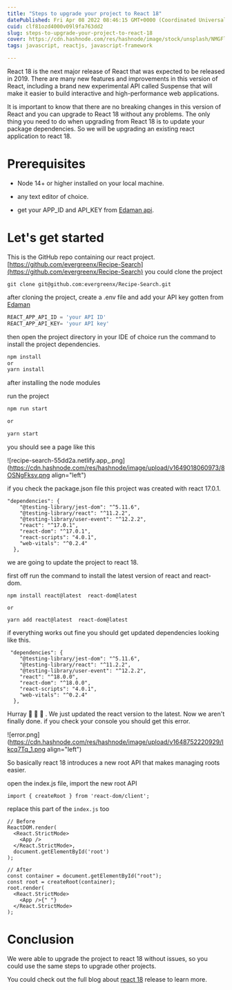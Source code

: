 ```yaml
---
title: "Steps to upgrade your project to React 18"
datePublished: Fri Apr 08 2022 08:46:15 GMT+0000 (Coordinated Universal Time)
cuid: clf81ozd4000v09l9fa763dd2
slug: steps-to-upgrade-your-project-to-react-18
cover: https://cdn.hashnode.com/res/hashnode/image/stock/unsplash/NMGFl05r728/upload/601689d74dc9180ddd8950453372a01c.jpeg
tags: javascript, reactjs, javascript-framework

---
```


React 18 is the next major release of React that was expected to be released in 2019. There are many new features and improvements in this version of React, including a brand new experimental API called Suspense that will make it easier to build interactive and high-performance web applications.

It is important to know that there are no breaking changes in this version of React and you can upgrade to React 18 without any problems. The only thing you need to do when upgrading from React 18 is to update your package dependencies. So we will be upgrading an existing react application to react 18.

# Prerequisites

* Node 14+ or higher installed on your local machine.
    
* any text editor of choice.
    
* get your APP\_ID and API\_KEY from [Edaman api](https://developer.edamam.com/edamam-recipe-api).
    

# Let's get started

This is the GitHub repo containing our react project. [https://github.com/evergreenx/Recipe-Search](https://github.com/evergreenx/Recipe-Search) you could clone the project

```plaintext
git clone git@github.com:evergreenx/Recipe-Search.git
```

after cloning the project, create a .env file and add your API key gotten from [Edaman](https://www.edamam.com/)

```javascript
REACT_APP_API_ID = 'your API ID'
REACT_APP_API_KEY= 'your API key'
```

then open the project directory in your IDE of choice run the command to install the project dependencies.

```javascript
npm install
or 
yarn install
```

after installing the node modules

run the project

```javascript
npm run start

or

yarn start
```

you should see a page like this

![recipe-search-55dd2a.netlify.app_.png](https://cdn.hashnode.com/res/hashnode/image/upload/v1649018060973/8OSNgFksv.png align="left")

if you check the package.json file this project was created with react 17.0.1.

```plaintext
"dependencies": {
    "@testing-library/jest-dom": "^5.11.6",
    "@testing-library/react": "^11.2.2",
    "@testing-library/user-event": "^12.2.2",
    "react": "^17.0.1",
    "react-dom": "^17.0.1",
    "react-scripts": "4.0.1",
    "web-vitals": "^0.2.4"
  },
```

we are going to update the project to react 18.

first off run the command to install the latest version of react and react-dom.

```plaintext
npm install react@latest  react-dom@latest

or

yarn add react@latest  react-dom@latest
```

if everything works out fine you should get updated dependencies looking like this.

```plaintext
 "dependencies": {
    "@testing-library/jest-dom": "^5.11.6",
    "@testing-library/react": "^11.2.2",
    "@testing-library/user-event": "^12.2.2",
    "react": "^18.0.0",
    "react-dom": "^18.0.0",
    "react-scripts": "4.0.1",
    "web-vitals": "^0.2.4"
  },
```

Hurray 🥳 🥳 🥳 . We just updated the react version to the latest. Now we aren't finally done. if you check your console you should get this error.

![error.png](https://cdn.hashnode.com/res/hashnode/image/upload/v1648752220929/Ikcq7Tq_1.png align="left")

So basically react 18 introduces a new root API that makes managing roots easier.

open the index.js file, import the new root API

```plaintext
import { createRoot } from 'react-dom/client';
```

replace this part of the `index.js` too

```plaintext
// Before
ReactDOM.render(
  <React.StrictMode>
    <App />
  </React.StrictMode>,
  document.getElementById('root')
);

// After
const container = document.getElementById("root");
const root = createRoot(container);
root.render(
  <React.StrictMode>
    <App />{" "}
  </React.StrictMode>
);
```

# Conclusion

We were able to upgrade the project to react 18 without issues, so you could use the same steps to upgrade other projects.

You could check out the full blog about [react 18](https://reactjs.org/blog/2022/03/29/react-v18.html) release to learn more.